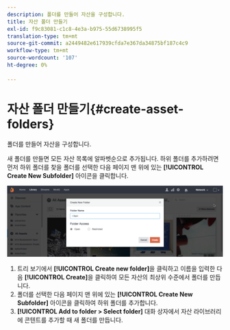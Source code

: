 ```yaml
---
description: 폴더를 만들어 자산을 구성합니다.
title: 자산 폴더 만들기
exl-id: f9c83081-c1c8-4e3a-b975-55d6738995f5
translation-type: tm+mt
source-git-commit: a2449482e617939cfda7e367da34875bf187c4c9
workflow-type: tm+mt
source-wordcount: '107'
ht-degree: 0%

---
```


# 자산 폴더 만들기{#create-asset-folders}

폴더를 만들어 자산을 구성합니다.

새 폴더를 만들면 모든 자산 목록에 알파벳순으로 추가됩니다. 하위 폴더를 추가하려면 먼저 하위 폴더를 찾을 폴더를 선택한 다음 페이지 맨 위에 있는 **[!UICONTROL Create New Subfolder]** 아이콘을 클릭합니다.

![](assets/LibraryNewFolder-1024x338.png)

1. 트리 보기에서 **[!UICONTROL Create new folder]**&#x200B;을 클릭하고 이름을 입력한 다음 **[!UICONTROL Create]**&#x200B;을 클릭하여 모든 자산의 최상위 수준에서 폴더를 만듭니다.
1. 폴더를 선택한 다음 페이지 맨 위에 있는 **[!UICONTROL Create New Subfolder]** 아이콘을 클릭하여 하위 폴더를 추가합니다.
1. **[!UICONTROL Add to folder > Select folder]** 대화 상자에서 자산 라이브러리에 콘텐트를 추가할 때 새 폴더를 만듭니다.
